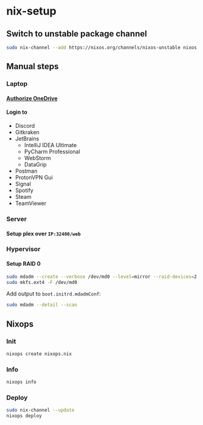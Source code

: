 # nix-setup

## Switch to unstable package channel

```bash
sudo nix-channel --add https://nixos.org/channels/nixos-unstable nixos
```

## Manual steps

### Laptop

#### [Authorize OneDrive](https://github.com/abraunegg/onedrive/blob/master/docs/USAGE.md#authorize-the-application-with-your-onedrive-account)

#### Login to

- Discord
- Gitkraken
- JetBrains
  - IntelliJ IDEA Ultimate
  - PyCharm Professional
  - WebStorm
  - DataGrip
- Postman
- ProtonVPN Gui
- Signal
- Spotify
- Steam
- TeamViewer

### Server

#### Setup plex over `IP:32400/web`

### Hypervisor

#### Setup RAID 0

```bash
sudo mdadm --create --verbose /dev/md0 --level=mirror --raid-devices=2 /dev/sda /dev/sdb
sudo mkfs.ext4 -F /dev/md0
```

Add output to `boot.initrd.mdadmConf`:

```bash
sudo mdadm --detail --scan
```

## Nixops

### Init

```bash
nixops create nixops.nix
```

### Info

```bash
nixops info
```

### Deploy

```bash
sudo nix-channel --update
nixops deploy
```
